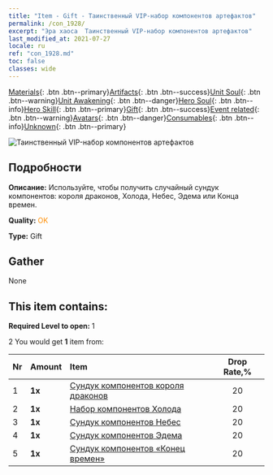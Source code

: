 ```yaml
---
title: "Item - Gift - Таинственный VIP-набор компонентов артефактов"
permalink: /con_1928/
excerpt: "Эра хаоса  Таинственный VIP-набор компонентов артефактов"
last_modified_at: 2021-07-27
locale: ru
ref: "con_1928.md"
toc: false
classes: wide
---
```

 [Materials](/ItemsRU/){: .btn .btn--primary}[Artifacts](/ItemsRU/Artifacts/){: .btn .btn--success}[Unit Soul](/ItemsRU/UnitSoul/){: .btn .btn--warning}[Unit Awakening](/ItemsRU/UnitAwakening/){: .btn .btn--danger}[Hero Soul](/ItemsRU/HeroSoul/){: .btn .btn--info}[Hero Skill](/ItemsRU/HeroSkill/){: .btn .btn--primary}[Gift](/ItemsRU/Gift/){: .btn .btn--success}[Event related](/ItemsRU/Events/){: .btn .btn--warning}[Avatars](/ItemsRU/Avatars/){: .btn .btn--danger}[Consumables](/ItemsRU/Consumables/){: .btn .btn--info}[Unknown](/ItemsRU/Unknown/){: .btn .btn--primary}

 ![Таинственный VIP-набор компонентов артефактов](/images/t/i_907551.png)

## Подробности
 **Описание:** Используйте, чтобы получить случайный сундук компонентов: короля драконов, Холода, Небес, Эдема или Конца времен.

 **Quality:** <span style="color: #FF8C00">OK</span>

 **Type:** Gift

## Gather

  None

## This item contains:

 **Required Level to open:** 1

 2 You would get **1** item  from:

  | Nr | Amount |     Item    | Drop Rate,% |
  |:---|:-------|:------------|:---------:|
  | 1 |  **1x** | [Сундук компонентов короля драконов](/ItemsRU/con_1348/) | 20 | 
  | 2 |  **1x** | [Набор компонентов Холода](/ItemsRU/con_1352/) | 20 | 
  | 3 |  **1x** | [Сундук компонентов Небес](/ItemsRU/con_1354/) | 20 | 
  | 4 |  **1x** | [Сундук компонентов Эдема](/ItemsRU/con_1864/) | 20 | 
  | 5 |  **1x** | [Сундук компонентов «Конец времен»](/ItemsRU/con_1360/) | 20 | 
